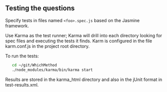 
Testing the questions
-----

Specify tests in files named ```<foo>.spec.js``` based on the Jasmine framework.

Use Karma as the test runner; Karma will drill into each directory looking
for spec files and executing the tests it finds. Karm is configured in the
file karm.conf.js in the project root directory.

To run the tests:

```bash
   cd ~/git/WhichMethod
   ./node_modules/karma/bin/karma start
```

Results are stored in the karma_html directory and also in the jUnit format
in test-results.xml.


